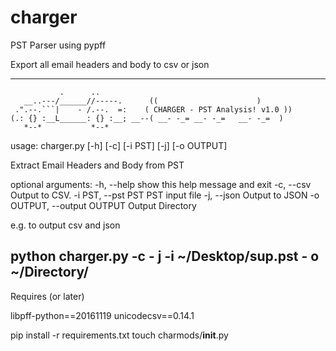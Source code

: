 # charger
PST Parser using pypff


Export all email headers and body to csv or json

----------------


               .      ..
       __..---/______//-----.      ((                      )
     .".--.```|    - /.--.  =:    ( CHARGER - PST Analysis! v1.0 ))  
    (.: {} :__L______: {} :__; __--( __- -_= __- -_=   __- -_=  ) 
       *--*           *--*                     
    
usage: charger.py [-h] [-c] [-i PST] [-j] [-o OUTPUT]

Extract Email Headers and Body from PST

optional arguments:
  -h, --help            show this help message and exit
  -c, --csv             Output to CSV.
  -i PST, --pst PST     PST input file
  -j, --json            Output to JSON
  -o OUTPUT, --output OUTPUT
                        Output Directory

e.g. to output csv and json

python charger.py -c - j -i ~/Desktop/sup.pst - o ~/Directory/
------------------------

Requires (or later)

libpff-python==20161119
unicodecsv==0.14.1

pip install -r requirements.txt
touch charmods/__init__.py
